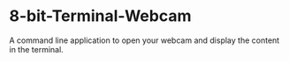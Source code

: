 # 8-bit-Terminal-Webcam
A command line application to open your webcam and display the content in the terminal.
